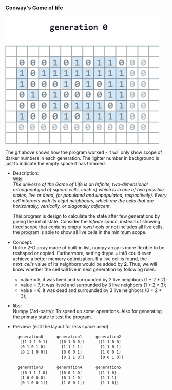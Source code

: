 ### Conway's Game of life  

![demo of ConWay's game](demo_conway_game.gif)

The gif above shows how the program worked - it will only show scope of darker numbers in each generation.
The lighter number in background is just to indicate the empty space it has trimmed. 
    
  * Description:  
    [Wiki](https://en.wikipedia.org/wiki/Conway%27s_Game_of_Life):  
    *The universe of the Game of Life is an infinite, two-dimensional orthogonal grid of square cells, each of which is in one of two possible states, live or dead, (or populated and unpopulated, respectively). Every cell interacts with its eight neighbours, which are the cells that are horizontally, vertically, or diagonally adjacent.*
    
    This program is design to calculate the state after few generations by giving the initial state. Consider the *infinite space*, instead of showing fixed scope that contains empty rows/ cols or not includes all live cells, the program is able to show all live cells in the minimum scope.
    
  * Concept:  
    Unlike 2-D array made of built-in list, numpy array is more flexible to be reshaped or copied. Furthermore, setting dtype = int8 could even achieve a better memory optimization.
    If a live cell is found, the *next_cells* value of its neighbors would be added by **2**. Thus, we will know whether the cell will live in next generation by following rules.
    * value = 5, it was lived and surrounded by 2 live neighbors (1 + 2 * 2);
    * value = 7, it was lived and surrounded by 3 live neighbors (1 + 2 * 3);
    * value = 6, it was dead and surrounded by 3 live neighbors (0 + 2 * 3);
    
  * libs:   
    Numpy (3rd-party): To speed up some operations. Also for generating the primary state to test the program.

  * Preview: (edit the layout for less space used)
    ```
      generation0      generation1      generation2
       [[1 1 1 0 1]     [[0 1 0 0]]      [[1 1 0 0]
       [0 1 0 1 0]       [1 1 1 1]        [1 1 0 1]
       [0 1 1 0 0]]      [0 0 0 1]        [1 0 0 1]
                         [0 1 1 0]]       [0 0 1 0]]

      generation3      generation4      generation5
       [[0 1 1 1 0]     [[0 0 1 0]       [[1 1 0]
       [1 0 0 0 0]       [0 1 1 0]        [1 1 1]
       [0 1 0 0 1]]      [1 0 0 1]]       [1 1 0]]    
     ```
